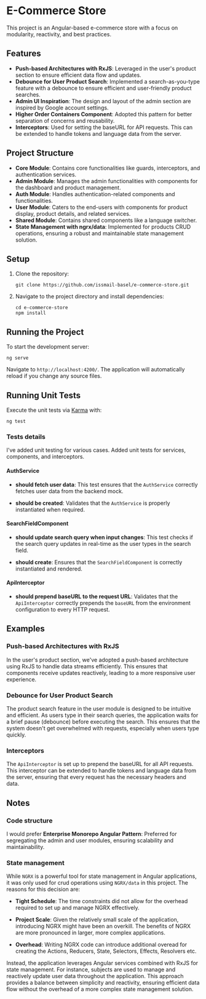 
# E-Commerce Store

This project is an Angular-based e-commerce store with a focus on modularity, reactivity, and best practices.

## Features

- **Push-based Architectures with RxJS**: Leveraged in the user's product section to ensure efficient data flow and updates.
- **Debounce for User Product Search**: Implemented a search-as-you-type feature with a debounce to ensure efficient and user-friendly product searches.
- **Admin UI Inspiration**: The design and layout of the admin section are inspired by Google account settings.
- **Higher Order Containers Component**: Adopted this pattern for better separation of concerns and reusability.
- **Interceptors**: Used for setting the baseURL for API requests. This can be extended to handle tokens and language data from the server.

## Project Structure

- **Core Module**: Contains core functionalities like guards, interceptors, and authentication services.
- **Admin Module**: Manages the admin functionalities with components for the dashboard and product management.
- **Auth Module**: Handles authentication-related components and functionalities.
- **User Module**: Caters to the end-users with components for product display, product details, and related services.
- **Shared Module**: Contains shared components like a language switcher.
- **State Management with ngrx/data**: Implemented for products CRUD operations, ensuring a robust and maintainable state management solution.

## Setup

1. Clone the repository:
   ```
   git clone https://github.com/issmail-basel/e-commerce-store.git
   ```

2. Navigate to the project directory and install dependencies:
   ```
   cd e-commerce-store
   npm install
   ```

## Running the Project

To start the development server:
```
ng serve
```
Navigate to `http://localhost:4200/`. The application will automatically reload if you change any source files.

## Running Unit Tests

Execute the unit tests via [Karma](https://karma-runner.github.io) with:
```
ng test
```

### Tests details
I've added unit testing for various cases. Added unit tests for services, components, and interceptors.


#### **AuthService**

- **should fetch user data**: This test ensures that the `AuthService` correctly fetches user data from the backend mock.
  
- **should be created**: Validates that the `AuthService` is properly instantiated when required.

#### **SearchFieldComponent**

- **should update search query when input changes**: This test checks if the search query updates in real-time as the user types in the search field.
  
- **should create**: Ensures that the `SearchFieldComponent` is correctly instantiated and rendered.

#### **ApiInterceptor**

- **should prepend baseURL to the request URL**: Validates that the `ApiInterceptor` correctly prepends the `baseURL` from the environment configuration to every HTTP request.


## Examples

### Push-based Architectures with RxJS

In the user's product section, we've adopted a push-based architecture using RxJS to handle data streams efficiently. This ensures that components receive updates reactively, leading to a more responsive user experience.

### Debounce for User Product Search

The product search feature in the user module is designed to be intuitive and efficient. As users type in their search queries, the application waits for a brief pause (debounce) before executing the search. This ensures that the system doesn't get overwhelmed with requests, especially when users type quickly.

### Interceptors

The `ApiInterceptor` is set up to prepend the baseURL for all API requests. This interceptor can be extended to handle tokens and language data from the server, ensuring that every request has the necessary headers and data.

## Notes

### Code structure

I would prefer **Enterprise Monorepo Angular Pattern**: Preferred for segregating the admin and user modules, ensuring scalability and maintainability.

### State management


While `NGRX` is a powerful tool for state management in Angular applications, it was only used for crud operations using `NGRX/data` in this project. The reasons for this decision are:

- **Tight Schedule**: The time constraints did not allow for the overhead required to set up and manage NGRX effectively.
  
- **Project Scale**: Given the relatively small scale of the application, introducing NGRX might have been an overkill. The benefits of NGRX are more pronounced in larger, more complex applications.
  
- **Overhead**: Writing NGRX code can introduce additional overead for creating the Actions, Reducers, State, Selectors, Effects, Resolvers etc.

Instead, the application leverages Angular services combined with RxJS for state management. For instance, subjects are used to manage and reactively update user data throughout the application. This approach provides a balance between simplicity and reactivity, ensuring efficient data flow without the overhead of a more complex state management solution.